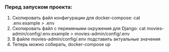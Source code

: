 ### Перед запуском проекта:
1. Скопировать файл конфигурации для docker-compose: cat .env.example > .env
2. Скопировать файл с перемеными окружения для Django: cat movies-admin/config/.env.example > movies-admin/config/.env
3. В файле movies-admin/config/.env подставить актуальные значения
4. Теперь можно собирать, docker-compose up